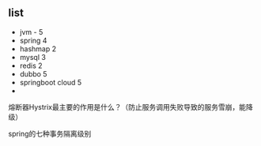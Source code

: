 
## list

- jvm - 5
- spring 4
- hashmap 2
- mysql 3
- redis 2
- dubbo 5
- springboot cloud 5
-  


熔断器Hystrix最主要的作用是什么？（防止服务调用失败导致的服务雪崩，能降级）

spring的七种事务隔离级别

